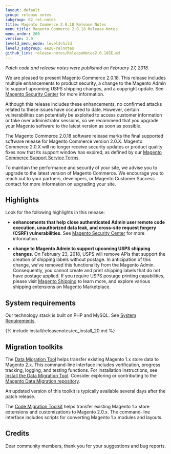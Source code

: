 ```yaml
---
layout: default
group: release-notes
subgroup: 02_rel-notes
title: Magento Commerce 2.0.18 Release Notes
menu_title: Magento Commerce 2.0.18 Release Notes
menu_order: 260
version: 2.0
level3_menu_node: level3child
level3_subgroup: ee20-relnotes 
github_link: release-notes/ReleaseNotes2.0.18EE.md
---
```


*Patch code and release notes were published on February 27, 2018.* 

We are pleased to present Magento Commerce 2.0.18. This release includes multiple enhancements to product security, a change to the Magento Admin to support upcoming USPS shipping changes, and a copyright update. See [Magento Security Center](https://magento.com/security/patches/magento-223-2112-and-2018-security-update)  for more information.

Although this release includes these enhancements, no confirmed attacks related to these issues have occurred to date. However, certain vulnerabilities can potentially be exploited to access customer information or take over administrator sessions, so we recommend that you upgrade your Magento software to the latest version as soon as possible.


<div class="bs-callout bs-callout-warning" markdown="1">
The Magento Commerce 2.0.18 software release marks the final supported software release for Magento Commerce version 2.0.X. Magento Commerce 2.0.X will no longer receive security updates or product quality fixes now that its support window has expired, as defined by our <a href="https://magento.com/legal/terms/enterprise-agreement" target="_blank">Magento Commerce Support Service Terms</a>.

To maintain the performance and security of your site, we advise you to upgrade to the latest version of Magento Commerce. We encourage you to reach out to your partners, developers, or Magento Customer Success contact for more information on upgrading your site.
</div>


## Highlights

Look for the following highlights in this release:

* **enhancements that help close authenticated Admin user remote code execution, unauthorized data leak, and cross-site request forgery (CSRF) vulnerabilities**. See [Magento Security Center](https://magento.com/security/patches/magento-223-2112-and-2018-security-update) for more information.

* **change to Magento Admin to support upcoming USPS shipping changes**. On February 23, 2018, USPS will remove APIs that support the creation of shipping labels without postage. In anticipation of this change, we’ve removed this functionality from the Magento Admin. Consequently, you cannot create and print shipping labels that do not have postage applied. If you require USPS postage printing capabilities, please visit [Magento Shipping](https://magento.com/products/shipping) to learn more, and explore various shipping extensions on Magento Marketplace. 

## System requirements
Our technology stack is built on PHP and MySQL. See
<a href="{{ page.baseurl }}install-gde/system-requirements.html" target="_blank">System Requirements</a>.


{% include install/releasenotes/ee_install_20.md %}



## Migration toolkits
The <a href="{{ page.baseurl }}migration/migration-migrate.html" target="_blank">Data Migration Tool</a> helps transfer existing Magento 1.x store data to Magento 2.x. This command-line interface includes verification, progress tracking, logging, and testing functions. For installation instructions, see  <a href="{{ page.baseurl }}migration/migration-tool-install.html" target="_blank">Install the Data Migration Tool</a>. Consider exploring or contributing to the <a href="https://github.com/magento/data-migration-tool" target="_blank"> Magento Data Migration repository</a>.

An updated version of this toolkit is typically available several days after the patch release.

The <a href="https://github.com/magento/code-migration" target="_blank">Code Migration Toolkit</a> helps transfer existing Magento 1.x store extensions and customizations to Magento 2.0.x. The command-line interface includes scripts for converting Magento 1.x modules and layouts.

## Credits

Dear community members, thank you for your suggestions and bug reports.
